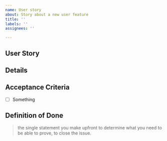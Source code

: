 ```yaml
---
name: User story
about: Story about a new user feature
title: ''
labels: ''
assignees: ''

---
```


## User Story

## Details

## Acceptance Criteria
- [ ] Something

## Definition of Done
>the single statement you make upfront to determine what you need to be able to prove, to close the issue.
